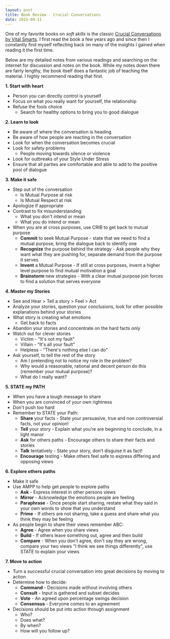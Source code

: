 ```yaml
---
layout: post
title: Book Review - Crucial Conversations
date: 2015-09-11
---
```


One of my favorite books on _soft skills_ is the classic [Crucial Conversations
by Vital Smarts](https://www.vitalsmarts.com/crucialconversations/). I first
read the book a few years ago and since then I constantly find myself
reflecting back on many of the insights I gained when reading it the first
time.

Below are my detailed notes from various readings and searching on the internet
for discussion and notes on the book. While my notes down there are fairly
lengthy, the book itself does a fantastic job of teaching the material. I
highly recommend reading that first.

<!--more--> 

**1. Start with heart**

- Person you can directly control is yourself
- Focus on what you really want for yourself, the relationship
- Refuse the fools choice
  - Search for healthy options to bring you to good dialogue

**2. Learn to look**

- Be aware of where the conversation is heading
- Be aware of how people are reacting in the conversation
- Look for when the conversation becomes crucial
- Look for safety problems
  - People moving towards silence or violence
- Look for outbreaks of your Style Under Stress
- Ensure that all parties are comfortable and able to add to the positive pool
  of dialogue

**3. Make it safe**

- Step out of the conversation
  - Is Mutual Purpose at risk
  - Is Mutual Respect at risk
- Apologize if appropriate
- Contrast to fix misunderstanding
  - What you don't intend or mean
  - What you do intend or mean
- When you are at cross purposes, use CRIB to get back to mutual purpose
  - **Commit** to seek Mutual Purpose - state that we need to find a mutual
    purpose, bring the dialogue back to identify one
  - **Recognize** the purpose behind the strategy - Ask people why they want
    what they are pushing for, separate demand from the purpose it serves
  - **Invent** a Mutual Purpose - If still at cross purposes, invent a higher
    level purpose to find mutual motivation a goal
  - **Brainstorm** new strategies - With a clear mutual purpose join forces to
    find a solution that serves everyone

**4. Master my Stories**

- See and Hear > Tell a story > Feel > Act
- Analyze your stories, question your conclusions, look for other possible
  explanations behind your stories
- What story is creating what emotions
  - Get back to facts
- Abandon your stories and concentrate on the hard facts only
- Watch out for clever stories
  - Victim - "It's not my fault"
  - Villain - "It's all your fault"
  - Helpless - "There's nothing else I can do"
- Ask yourself, to tell the rest of the story
  - Am I pretending not to notice my role in the problem?
  - Why would a reasonable, rational and decent person do this (remember your
    mutual purpose)?
  - What do I really want?

**5. STATE my PATH**

- When you have a tough message to share
- When you are convinced of your own rightness
- Don't push too hard
- Remember to STATE your Path:
  - **Share** your facts - State your persuasive, true and non controversial
    facts, not your opinion!
  - **Tell** your story - Explain what you’re are beginning to conclude, in a
    light manor
  - **Ask** for others paths - Encourage others to share their facts and
    stories
  - **Talk** tentatively - State your story, don’t disguise it as fact!
  - **Encourage** testing - Make others feel safe to express differing and
    opposing views

**6. Explore others paths**

- Make it safe
- Use AMPP to help get people to explore paths
  - **Ask** - Express interest in other persons views
  - **Mirror** - Acknowledge the emotions people are feeling
  - **Paraphrase** - Once people start sharing, restate what they said in your
    own words to show that you understand
  - **Prime** - If others are not sharing, take a guess and share what you
    think they may be feeling
- As people begin to share their views remember ABC:
  - **Agree** - Agree when you share views
  - **Build** - If others leave something out, agree and then build
  - **Compare** - When you don't agree, don't say they are wrong, compare your
    two views "I think we see things differently", use STATE to explain your
    views

**7. Move to action**

- Turn a successful crucial conversation into great decisions by moving to
  action
- Determine how to decide:
  - **Command** - Decisions made without involving others
  - **Consult** - Input is gathered and subset decides
  - **Vote** - An agreed upon percentage swings decision
  - **Consensus** - Everyone comes to an agreement
- Decisions should be put into action through assignment
  - Who?
  - Does what?
  - By when?
  - How will you follow up?
